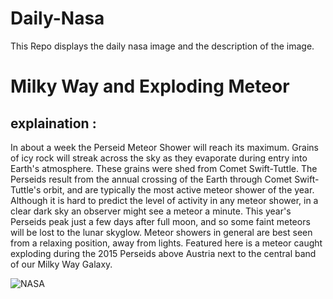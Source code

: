 # Daily-Nasa

This Repo displays the daily nasa image and the description of the image.

<!--NASA-->
# Milky Way and Exploding Meteor
## explaination :

In about a week the Perseid Meteor Shower will reach its maximum.  Grains of icy rock will streak across the sky as they evaporate during entry into Earth's atmosphere.  These grains were shed from Comet Swift-Tuttle.  The Perseids result from the annual crossing of the Earth through Comet Swift-Tuttle's orbit, and are typically the most active meteor shower of the year.  Although it is hard to predict the level of activity in any meteor shower, in a clear dark sky an observer might see a meteor a minute.  This year's Perseids peak just a few days after  full moon, and so some faint meteors will be lost to the lunar skyglow.  Meteor showers in general are best seen from a relaxing position, away from lights.  Featured here is a meteor caught exploding during the 2015 Perseids above Austria next to the central band of our Milky Way Galaxy.

![NASA](https://apod.nasa.gov/apod/image/2508/MeteorBoom_vanderHoeven_750.gif)
<!--/NASA-->
